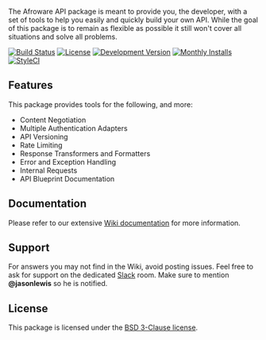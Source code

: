
The Afroware API package is meant to provide you, the developer, with a set of tools to help you easily and quickly build your own API. While the goal of this package is to remain as flexible as possible it still won't cover all situations and solve all problems.

[![Build Status](https://img.shields.io/travis/afroware/restfy/master.svg?style=flat-square)](https://travis-ci.org/afroware/restfy)
[![License](https://img.shields.io/packagist/l/afroware/restfy.svg?style=flat-square)](LICENSE)
[![Development Version](https://img.shields.io/packagist/vpre/afroware/restfy.svg?style=flat-square)](https://packagist.org/packages/afroware/restfy)
[![Monthly Installs](https://img.shields.io/packagist/dm/afroware/restfy.svg?style=flat-square)](https://packagist.org/packages/afroware/restfy)
[![StyleCI](https://styleci.io/repos/18673522/shield)](https://styleci.io/repos/18673522)

## Features

This package provides tools for the following, and more:

- Content Negotiation
- Multiple Authentication Adapters
- API Versioning
- Rate Limiting
- Response Transformers and Formatters
- Error and Exception Handling
- Internal Requests
- API Blueprint Documentation

## Documentation

Please refer to our extensive [Wiki documentation](https://github.com/afroware/restfy/wiki) for more information.

## Support

For answers you may not find in the Wiki, avoid posting issues. Feel free to ask for support on the dedicated [Slack](https://larachat.slack.com/messages/restfy/) room. Make sure to mention **@jasonlewis** so he is notified.

## License

This package is licensed under the [BSD 3-Clause license](http://opensource.org/licenses/BSD-3-Clause).
